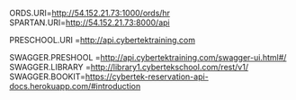 ORDS.URI=http://54.152.21.73:1000/ords/hr
SPARTAN.URI=http://54.152.21.73:8000/api


PRESCHOOL.URI =http://api.cybertektraining.com


SWAGGER.PRESHOOL =http://api.cybertektraining.com/swagger-ui.html#/
SWAGGER.LIBRARY =http://library1.cybertekschool.com/rest/v1/
SWAGGER.BOOKIT=https://cybertek-reservation-api-docs.herokuapp.com/#introduction